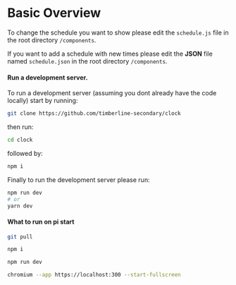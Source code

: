 # Basic Overview

To change the schedule you want to show please edit the `schedule.js` file in the root directory `/components`.

If you want to add a schedule with new times please edit the **JSON** file named `schedule.json` in the root directory `/components`.

#### Run a development server.

To run a development server (assuming you dont already have the code locally) start by running:

```bash
git clone https://github.com/timberline-secondary/clock
```

then run:

```bash
cd clock
```

followed by:

```bash
npm i
```

Finally to run the development server please run:

```bash
npm run dev
# or
yarn dev
```

#### What to run on pi start

```bash
git pull
```

```bash
npm i
```

```bash
npm run dev
```

```bash
chromium --app https://localhost:300 --start-fullscreen
```
